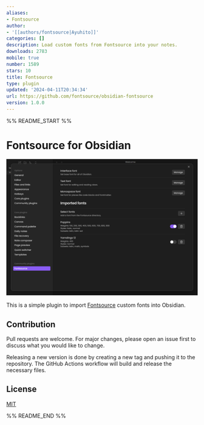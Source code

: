 ```yaml
---
aliases:
- Fontsource
author:
- '[[authors/fontsource|Ayuhito]]'
categories: []
description: Load custom fonts from Fontsource into your notes.
downloads: 2783
mobile: true
number: 1589
stars: 10
title: Fontsource
type: plugin
updated: '2024-04-11T20:34:34'
url: https://github.com/fontsource/obsidian-fontsource
version: 1.0.0
---
```


%% README_START %%

# Fontsource for Obsidian

![Hero Image](https://raw.githubusercontent.com/fontsource/obsidian-fontsource/HEAD/hero.png)

This is a simple plugin to import [Fontsource](https://fontsource.org/) custom fonts into Obsidian.

## Contribution

Pull requests are welcome. For major changes, please open an issue first to discuss what you would like to change.

Releasing a new version is done by creating a new tag and pushing it to the repository. The GitHub Actions workflow will build and release the necessary files.

## License

[MIT](LICENSE)


%% README_END %%